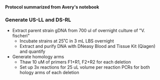 #### Protocol summarized from Avery's notebook
### Generate US-LL and DS-RL
* Extract parent strain gDNA from 700 ul of overnight culture of "V. fischeri"
  * Incubate strains at 25˚C in 3 mL LBS overnight
  * Extract and purify DNA with DNeasy Blood and Tissue Kit (Qiagen) and quantify
* Generate homology arms
  * Thaw 10 uM of primers F1+R1, F2+R2 for each deletion
  * Set up 3x reactions for 25 uL volume per reaction PCRs for both hology arms of each deletion
